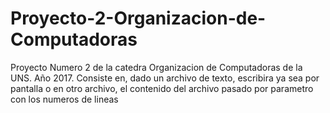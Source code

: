 # Proyecto-2-Organizacion-de-Computadoras
Proyecto Numero 2 de la catedra Organizacion de Computadoras de la UNS. Año 2017. Consiste en, dado un archivo de texto, escribira ya sea por pantalla o en otro archivo, el contenido del archivo pasado por parametro con los numeros de lineas
